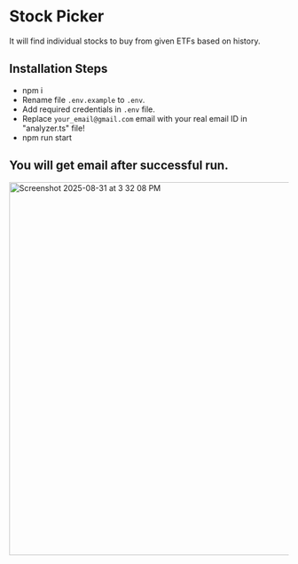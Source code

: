 # Stock Picker

It will find individual stocks to buy from given ETFs based on history.

## Installation Steps

- npm i
- Rename file `.env.example` to `.env`.
- Add required credentials in `.env` file.
- Replace `your_email@gmail.com` email with your real email ID in "analyzer.ts" file!
- npm run start

## You will get email after successful run.
<img width="1308" height="672" alt="Screenshot 2025-08-31 at 3 32 08 PM" src="https://github.com/user-attachments/assets/b62c1430-0426-4e52-9a48-e49262c88a4a" />
